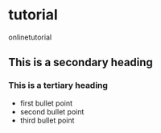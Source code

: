 # tutorial
onlinetutorial

## This is a secondary heading
### This is a tertiary heading

* first bullet point
* second bullet point
* third bullet point



